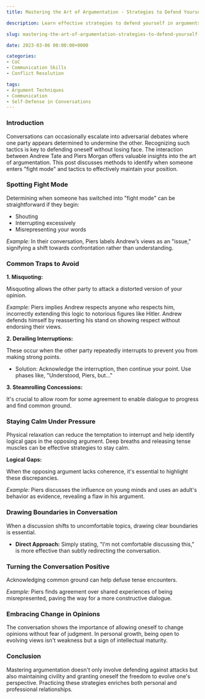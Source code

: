 ```yaml
---
title: Mastering the Art of Argumentation - Strategies to Defend Yourself Effectively

description: Learn effective strategies to defend yourself in arguments and avoid common conversational traps with insights from an interaction between Andrew Tate and Piers Morgan.

slug: mastering-the-art-of-argumentation-strategies-to-defend-yourself-effectively

date: 2023-03-06 00:00:00+0000

categories:
- CoC
- Communication Skills
- Conflict Resolution

tags:
- Argument Techniques
- Communication
- Self-Defense in Conversations
---
```


### Introduction

Conversations can occasionally escalate into adversarial debates where one party appears determined to undermine the other. Recognizing such tactics is key to defending oneself without losing face. The interaction between Andrew Tate and Piers Morgan offers valuable insights into the art of argumentation. This post discusses methods to identify when someone enters "fight mode" and tactics to effectively maintain your position.

### Spotting Fight Mode

Determining when someone has switched into "fight mode" can be straightforward if they begin:

- Shouting
- Interrupting excessively
- Misrepresenting your words

*Example:* In their conversation, Piers labels Andrew’s views as an "issue," signifying a shift towards confrontation rather than understanding.

### Common Traps to Avoid

**1. Misquoting:**

Misquoting allows the other party to attack a distorted version of your opinion.

*Example:* Piers implies Andrew respects anyone who respects him, incorrectly extending this logic to notorious figures like Hitler. Andrew defends himself by reasserting his stand on showing respect without endorsing their views.

**2. Derailing Interruptions:**

These occur when the other party repeatedly interrupts to prevent you from making strong points.

- Solution: Acknowledge the interruption, then continue your point. Use phases like, "Understood, Piers, but…"

**3. Steamrolling Concessions:**

It's crucial to allow room for some agreement to enable dialogue to progress and find common ground.

### Staying Calm Under Pressure

Physical relaxation can reduce the temptation to interrupt and help identify logical gaps in the opposing argument. Deep breaths and releasing tense muscles can be effective strategies to stay calm.

**Logical Gaps:**

When the opposing argument lacks coherence, it's essential to highlight these discrepancies.

*Example:* Piers discusses the influence on young minds and uses an adult's behavior as evidence, revealing a flaw in his argument.

### Drawing Boundaries in Conversation

When a discussion shifts to uncomfortable topics, drawing clear boundaries is essential.

- **Direct Approach:** Simply stating, "I'm not comfortable discussing this," is more effective than subtly redirecting the conversation.

### Turning the Conversation Positive

Acknowledging common ground can help defuse tense encounters.

*Example:* Piers finds agreement over shared experiences of being misrepresented, paving the way for a more constructive dialogue.

### Embracing Change in Opinions

The conversation shows the importance of allowing oneself to change opinions without fear of judgment. In personal growth, being open to evolving views isn't weakness but a sign of intellectual maturity.

### Conclusion

Mastering argumentation doesn't only involve defending against attacks but also maintaining civility and granting oneself the freedom to evolve one's perspective. Practicing these strategies enriches both personal and professional relationships.
